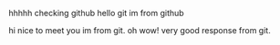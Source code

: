 hhhhh
checking github
hello git im from github

hi nice to meet you im from git.
oh wow! very good response from git.

